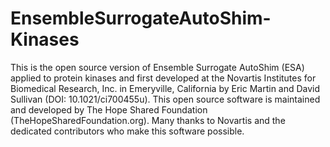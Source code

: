 # EnsembleSurrogateAutoShim-Kinases
This is the open source version of Ensemble Surrogate AutoShim (ESA) applied to protein kinases and first developed at the Novartis Institutes for Biomedical Research, Inc. in Emeryville, California by Eric Martin and David Sullivan (DOI: 10.1021/ci700455u).  This open source software is maintained and developed by The Hope Shared Foundation  (TheHopeSharedFoundation.org). Many thanks to Novartis and the dedicated contributors who make this software possible.  
